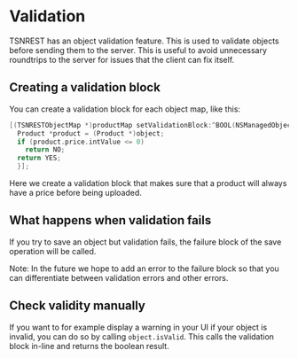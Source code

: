# Validation
TSNREST has an object validation feature. This is used to validate objects before sending them to the server. This is useful to avoid unnecessary roundtrips to the server for issues that the client can fix itself.

## Creating a validation block
You can create a validation block for each object map, like this:
```objective-c
[(TSNRESTObjectMap *)productMap setValidationBlock:^BOOL(NSManagedObject *object) {
  Product *product = (Product *)object;
  if (product.price.intValue <= 0)
    return NO;
  return YES;
  }];
```
Here we create a validation block that makes sure that a product will always have a price before being uploaded.

## What happens when validation fails
If you try to save an object but validation fails, the failure block of the save operation will be called.

Note: In the future we hope to add an error to the failure block so that you can differentiate between validation errors and other errors.

## Check validity manually
If you want to for example display a warning in your UI if your object is invalid, you can do so by calling `object.isValid`. This calls the validation block in-line and returns the boolean result.
